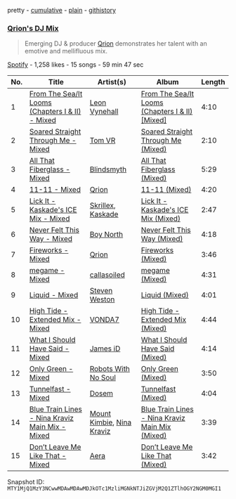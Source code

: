 pretty - [cumulative](/playlists/cumulative/37i9dQZF1DWUORUyb9eLKN.md) - [plain](/playlists/plain/37i9dQZF1DWUORUyb9eLKN) - [githistory](https://github.githistory.xyz/mackorone/spotify-playlist-archive/blob/main/playlists/plain/37i9dQZF1DWUORUyb9eLKN)

### [Qrion's DJ Mix](https://open.spotify.com/playlist/37i9dQZF1DWUORUyb9eLKN)

> Emerging DJ & producer <a href="spotify:artist:0bGDTQ78MVgI5Snqo9KJZw">Qrion</a> demonstrates her talent with an emotive and mellifluous mix.

[Spotify](https://open.spotify.com/user/spotify) - 1,258 likes - 15 songs - 59 min 47 sec

| No. | Title | Artist(s) | Album | Length |
|---|---|---|---|---|
| 1 | [From The Sea/It Looms \(Chapters I & II\) \- Mixed](https://open.spotify.com/track/0L3cIsF5xM8oiQk5Tx3U4U) | [Leon Vynehall](https://open.spotify.com/artist/2o7L9DNcmzocYll1o0GGTU) | [From The Sea/It Looms \(Chapters I & II\) \[Mixed\]](https://open.spotify.com/album/5j5k9oFUO0QPVOiQmaoimJ) | 4:10 |
| 2 | [Soared Straight Through Me \- Mixed](https://open.spotify.com/track/6jrDcAenaL48Mt06Zy2f4U) | [Tom VR](https://open.spotify.com/artist/36tUphbhaRrmHNS6reORr5) | [Soared Straight Through Me \(Mixed\)](https://open.spotify.com/album/2dY4YyrY9OUQ1FW3sYNfXy) | 2:10 |
| 3 | [All That Fiberglass \- Mixed](https://open.spotify.com/track/46O0pyJjCkw2AKX4wfZm3b) | [Blindsmyth](https://open.spotify.com/artist/316jj0bjhfXGHGBEraGy7P) | [All That Fiberglass \(Mixed\)](https://open.spotify.com/album/4XmsBX21Gk5sk1Xqx5Rh89) | 5:29 |
| 4 | [11\-11 \- Mixed](https://open.spotify.com/track/7z1FD517oHEuvJQZ3XWGpP) | [Qrion](https://open.spotify.com/artist/0bGDTQ78MVgI5Snqo9KJZw) | [11\-11 \(Mixed\)](https://open.spotify.com/album/0o4lBgWLHDmKPzGHeOl51X) | 4:20 |
| 5 | [Lick It \- Kaskade's ICE Mix \- Mixed](https://open.spotify.com/track/14GcXwJ4maNUkc4AXq7c2H) | [Skrillex](https://open.spotify.com/artist/5he5w2lnU9x7JFhnwcekXX), [Kaskade](https://open.spotify.com/artist/6TQj5BFPooTa08A7pk8AQ1) | [Lick It \- Kaskade's ICE Mix \(Mixed\)](https://open.spotify.com/album/74IjIxw2CO80jTYsvkPYFh) | 2:47 |
| 6 | [Never Felt This Way \- Mixed](https://open.spotify.com/track/6zhximAdtILywfkelPCYo5) | [Boy North](https://open.spotify.com/artist/5RWTv1TLAxHSP7N33pFJfN) | [Never Felt This Way \(Mixed\)](https://open.spotify.com/album/0HwafgWYDv7JJYZJrKi0Tm) | 4:18 |
| 7 | [Fireworks \- Mixed](https://open.spotify.com/track/3GBKXZpgkJbsFsgctajQnd) | [Qrion](https://open.spotify.com/artist/0bGDTQ78MVgI5Snqo9KJZw) | [Fireworks \(Mixed\)](https://open.spotify.com/album/5joWgcBTYkzb9VosiBlb1T) | 3:46 |
| 8 | [megame \- Mixed](https://open.spotify.com/track/6sAKX6L1b75zfBAtJ8cQfZ) | [callasoiled](https://open.spotify.com/artist/7aZvrOvlYcdjv1KjjnoFzc) | [megame \(Mixed\)](https://open.spotify.com/album/7JHhJbOFW24nBYXTl768YY) | 4:31 |
| 9 | [Liquid \- Mixed](https://open.spotify.com/track/1PSEfAIA9dJc84gYzQh3z0) | [Steven Weston](https://open.spotify.com/artist/7zxRSonZpfxzpY2S4Cse4U) | [Liquid \(Mixed\)](https://open.spotify.com/album/2eFbCRzDSVrnpgXcAyjjD8) | 4:01 |
| 10 | [High Tide \- Extended Mix \- Mixed](https://open.spotify.com/track/52G31ATCU048MyGtm1MXTl) | [VONDA7](https://open.spotify.com/artist/0Glk45UpQ9Tz1yp6GvhUBM) | [High Tide \- Extended Mix \(Mixed\)](https://open.spotify.com/album/1jrda8UKpFNeRZ3b0p64zb) | 4:44 |
| 11 | [What I Should Have Said \- Mixed](https://open.spotify.com/track/3rCGtLiRGuEk7lXVMjclz2) | [James iD](https://open.spotify.com/artist/71DeYbYuvsHDJJYwIBfMBS) | [What I Should Have Said \(Mixed\)](https://open.spotify.com/album/7wQwxeYTVkIS7PvQYwnZ9O) | 4:14 |
| 12 | [Only Green \- Mixed](https://open.spotify.com/track/06tPDqcxwjXIntUqxCjelX) | [Robots With No Soul](https://open.spotify.com/artist/4KYORTuAUcSz8c2MPizVif) | [Only Green \(Mixed\)](https://open.spotify.com/album/7jj4ylo6R8cPZUquIMsr06) | 3:50 |
| 13 | [Tunnelfast \- Mixed](https://open.spotify.com/track/4BWe5Z5mY514nvE8RwCmi1) | [Dosem](https://open.spotify.com/artist/0zmnkCTbAxYsZAMIqXEzfS) | [Tunnelfast \(Mixed\)](https://open.spotify.com/album/2MeFr91q2ExiwPn0cligch) | 4:04 |
| 14 | [Blue Train Lines \- Nina Kraviz Main Mix \- Mixed](https://open.spotify.com/track/2fRIVfamAty7uwGzG44B9U) | [Mount Kimbie](https://open.spotify.com/artist/3NUtpWpGDoffm3RCGhSHtl), [Nina Kraviz](https://open.spotify.com/artist/1oZmFNkGAT93yD1xX4vTRE) | [Blue Train Lines \- Nina Kraviz Main Mix \(Mixed\)](https://open.spotify.com/album/4WSJ3sAWnx0EwlmNcN0Anx) | 3:39 |
| 15 | [Don’t Leave Me Like That \- Mixed](https://open.spotify.com/track/3xmcVmrwIRL1yscp07oZUf) | [Aera](https://open.spotify.com/artist/3Pj0WcDp7Df123RzhrTohk) | [Don’t Leave Me Like That \(Mixed\)](https://open.spotify.com/album/6EY00rOfTdP13lFT7J7ORT) | 3:42 |

Snapshot ID: `MTY1MjQ1MzY3NCwwMDAwMDAwMDJkOTc1MzliMGNkNTJiZGVjM2Q1ZTlhOGY2NGM0MGI1`
